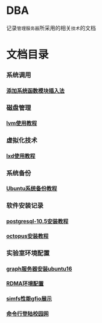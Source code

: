 # DBA
记录`管理服务器`所采用的相关`技术`的文档

# 文档目录

### **系统调用**
#### [添加系统函数模块插入法](./添加系统函数模块插入法.md)

### **磁盘管理**
#### [lvm使用教程](./lvm使用教程.md)

### **虚拟化技术**
#### [lxd使用教程](./lxd使用教程.md)

### **系统备份**
#### [Ubuntu系统备份教程](./Ubuntu系统备份教程.md)

### 软件安装记录
#### [postgresql-10.5安装教程](./软件安装记录/postgresql-10.5安装教程.md)
#### [octopus安装教程](./软件安装记录/octopus安装教程.md)

### 实验室环境配置
#### [graph服务器安装ubuntu16](./实验室环境配置/graph服务器安装ubuntu16.md)
#### [RDMA环境配置](./实验室环境配置/RDMA环境配置.md)
#### [simfs性能gfio展示](./实验室环境配置/simfs性能gfio展示.md)
#### [命令行登陆校园网](./实验室环境配置/命令行登陆校园网.md)
